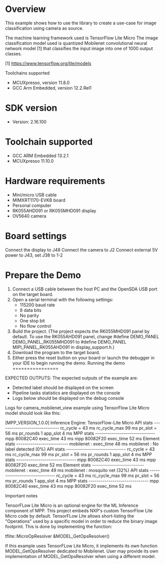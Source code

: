 Overview
========

This example shows how to use the library to create a use-case for
image classification using camera as source.

The machine learning framework used is TensorFlow Lite Micro
The image classification model used is quantized Mobilenet
convolutional neural network model [1] that classifies the input image into
one of 1000 output classes.

[1] https://www.tensorflow.org/lite/models

Toolchains supported
- MCUXpresso, version 11.8.0
- GCC Arm Embedded, version 12.2.Rel1


SDK version
===========
- Version: 2.16.100

Toolchain supported
===================
- GCC ARM Embedded  13.2.1
- MCUXpresso  11.10.0

Hardware requirements
=====================
- Mini/micro USB cable
- MIMXRT1170-EVKB board
- Personal computer
- RK055AHD091 or RK055MHD091 display
- OV5640 camera

Board settings
==============
Connect the display to J48
Connect the camera to J2
Connect external 5V power to J43, set J38 to 1-2

Prepare the Demo
================
1. Connect a USB cable between the host PC and the OpenSDA USB port on the target board.
2. Open a serial terminal with the following settings:
   - 115200 baud rate
   - 8 data bits
   - No parity
   - One stop bit
   - No flow control
3. Build the project. (The project expects the RK055MHD091 panel by default. To use the RK055AHD091 panel,
    change #define DEMO_PANEL DEMO_PANEL_RK055MHD091 to #define DEMO_PANEL MIPI_PANEL_RK055AHD091
    in display_support.h.)
4. Download the program to the target board.
5. Either press the reset button on your board or launch the debugger in your IDE to begin running the demo.
Running the demo
================

EXPECTED OUTPUTS:
The expected outputs of the example are:
- Detected label should be displayed on the screen
- Pipeline tasks statistics are displayed on the console
- Logs below should be displayed on the debug console

Logs for camera_mobilenet_view example using TensorFlow Lite Micro model should look like this:

[MPP_VERSION_1.0.0]
                   Inference Engine: TensorFlow-Lite Micro
API stats ------------------------------
rc_cycle = 43 ms rc_cycle_max 99 ms
pr_slot  = 56 ms pr_rounds 1 app_slot 4 ms
MPP stats ------------------------------
mpp 80082C40 exec_time 43 ms
mpp 80082F20 exec_time 52 ms
Element stats --------------------------
mobilenet : exec_time 48 ms
mobilenet : No label detected (0%)
API stats ------------------------------
rc_cycle = 43 ms rc_cycle_max 99 ms
pr_slot  = 56 ms pr_rounds 1 app_slot 4 ms
MPP stats ------------------------------
mpp 80082C40 exec_time 43 ms
mpp 80082F20 exec_time 52 ms
Element stats --------------------------
mobilenet : exec_time 49 ms
mobilenet : mosquito net (32%)
API stats ------------------------------
rc_cycle = 43 ms rc_cycle_max 99 ms
pr_slot  = 56 ms pr_rounds 1 app_slot 4 ms
MPP stats ------------------------------
mpp 80082C40 exec_time 43 ms
mpp 80082F20 exec_time 52 ms

Important notes

TensorFLow Lite Micro is an optional engine for the ML Inference component of MPP.
This project embeds NXP's custom TensorFlow Lite Micro code by default.
TensorFLow Lite allows short-listing the "Operations" used by a specific model in order to reduce the binary image footprint.
This is done by implementing the function:

tflite::MicroOpResolver &MODEL_GetOpsResolver()

If this example uses TensorFLow Lite Micro, it implements its own function MODEL_GetOpsResolver dedicated to Mobilenet.
User may provide its own implementation of MODEL_GetOpsResolver when using a different model.
